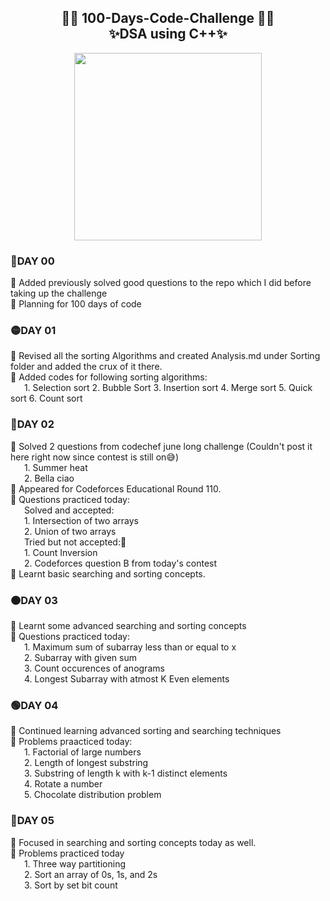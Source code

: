 <h2 align="center"> 🤩🚀 100-Days-Code-Challenge 🚀🤩 </br> ✨DSA using C++✨ </h2>
<p align="center">
<img align="center" src="https://github.com/Iamtripathisatyam/iamtripathisatyam/blob/master/Content/manufacturetocat.png" width="300"/>
</p>
<h3>🔴DAY 00</h3> 
🚀 Added previously solved good questions to the repo which I did before taking up the challenge </br>
🚀 Planning for 100 days of code </br>
<h3>🟡DAY 01</h3> 
🚀 Revised all the sorting Algorithms and created Analysis.md under Sorting folder and added the crux of it there.</br>
🚀 Added codes for following sorting algorithms:</br>
   &ensp; &ensp; 1. Selection sort 2. Bubble Sort 3. Insertion sort 4. Merge sort 5. Quick sort 6. Count sort </br>
<h3>🔵DAY 02</h3>
🚀 Solved 2 questions from codechef june long challenge (Couldn't post it here right now since contest is still on😅)</br>
&ensp; &ensp; 1. Summer heat <br>
&ensp; &ensp; 2. Bella ciao <br>
🚀 Appeared for Codeforces Educational Round 110. <br>
🚀 Questions practiced today:<br>
 &ensp; &ensp; Solved and accepted:<br>
 &ensp; &ensp; 1. Intersection of two arrays <br>
 &ensp; &ensp; 2. Union of two arrays <br>
 &ensp; &ensp; Tried but not accepted:🙁  <br>
 &ensp; &ensp; 1. Count Inversion<br>
 &ensp; &ensp; 2. Codeforces question B from today's contest<br>
🚀 Learnt basic searching and sorting concepts.<br>
<h3>🟠DAY 03</h3>
🚀 Learnt some advanced searching and sorting concepts <br>
🚀 Questions practiced today:<br>
&ensp; &ensp; 1. Maximum sum of subarray less than or equal to x <br>
&ensp; &ensp; 2. Subarray with given sum <br>
&ensp; &ensp; 3. Count occurences of anograms <br>
&ensp; &ensp; 4. Longest Subarray with atmost K Even elements <br>
<h3>🟢DAY 04</h3>
🚀 Continued learning advanced sorting and searching techniques <br>
🚀 Problems praacticed today: <br>
&ensp; &ensp; 1. Factorial of large numbers <br>
&ensp; &ensp; 2. Length of longest substring <br>
&ensp; &ensp; 3. Substring of length k with k-1 distinct elements <br>
&ensp; &ensp; 4. Rotate a number <br>
&ensp; &ensp; 5. Chocolate distribution problem <br>
<h3>🔴DAY 05</h3>
🚀 Focused in searching and sorting concepts today as well. <br>
🚀 Problems practiced today <br>
&ensp; &ensp; 1. Three way partitioning <br>
&ensp; &ensp; 2. Sort an array of 0s, 1s, and 2s <br>
&ensp; &ensp; 3. Sort by set bit count <br>

